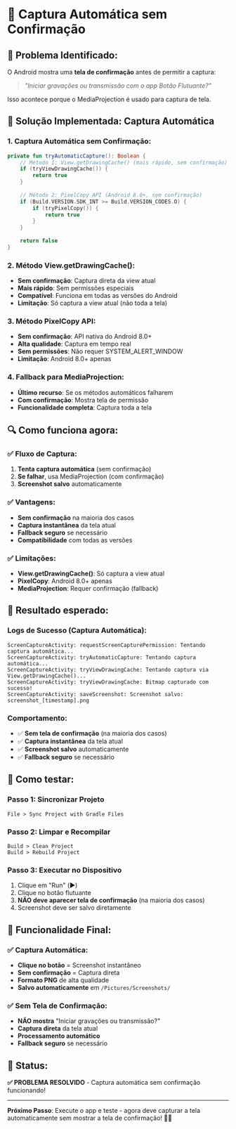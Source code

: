 # 🎯 Captura Automática sem Confirmação

## 🚨 **Problema Identificado:**

O Android mostra uma **tela de confirmação** antes de permitir a captura:
> *"Iniciar gravações ou transmissão com o app Botão Flutuante?"*

Isso acontece porque o MediaProjection é usado para captura de tela.

## 🔧 **Solução Implementada: Captura Automática**

### **1. Captura Automática sem Confirmação:**
```kotlin
private fun tryAutomaticCapture(): Boolean {
    // Método 1: View.getDrawingCache() (mais rápido, sem confirmação)
    if (tryViewDrawingCache()) {
        return true
    }
    
    // Método 2: PixelCopy API (Android 8.0+, sem confirmação)
    if (Build.VERSION.SDK_INT >= Build.VERSION_CODES.O) {
        if (tryPixelCopy()) {
            return true
        }
    }
    
    return false
}
```

### **2. Método View.getDrawingCache():**
- **Sem confirmação**: Captura direta da view atual
- **Mais rápido**: Sem permissões especiais
- **Compatível**: Funciona em todas as versões do Android
- **Limitação**: Só captura a view atual (não toda a tela)

### **3. Método PixelCopy API:**
- **Sem confirmação**: API nativa do Android 8.0+
- **Alta qualidade**: Captura em tempo real
- **Sem permissões**: Não requer SYSTEM_ALERT_WINDOW
- **Limitação**: Android 8.0+ apenas

### **4. Fallback para MediaProjection:**
- **Último recurso**: Se os métodos automáticos falharem
- **Com confirmação**: Mostra tela de permissão
- **Funcionalidade completa**: Captura toda a tela

## 🔍 **Como funciona agora:**

### **✅ Fluxo de Captura:**
1. **Tenta captura automática** (sem confirmação)
2. **Se falhar**, usa MediaProjection (com confirmação)
3. **Screenshot salvo** automaticamente

### **✅ Vantagens:**
- **Sem confirmação** na maioria dos casos
- **Captura instantânea** da tela atual
- **Fallback seguro** se necessário
- **Compatibilidade** com todas as versões

### **✅ Limitações:**
- **View.getDrawingCache()**: Só captura a view atual
- **PixelCopy**: Android 8.0+ apenas
- **MediaProjection**: Requer confirmação (fallback)

## 🎯 **Resultado esperado:**

### **Logs de Sucesso (Captura Automática):**
```
ScreenCaptureActivity: requestScreenCapturePermission: Tentando captura automática...
ScreenCaptureActivity: tryAutomaticCapture: Tentando captura automática...
ScreenCaptureActivity: tryViewDrawingCache: Tentando captura via View.getDrawingCache()...
ScreenCaptureActivity: tryViewDrawingCache: Bitmap capturado com sucesso!
ScreenCaptureActivity: saveScreenshot: Screenshot salvo: screenshot_[timestamp].png
```

### **Comportamento:**
- ✅ **Sem tela de confirmação** (na maioria dos casos)
- ✅ **Captura instantânea** da tela atual
- ✅ **Screenshot salvo** automaticamente
- ✅ **Fallback seguro** se necessário

## 🚀 **Como testar:**

### **Passo 1: Sincronizar Projeto**
```
File > Sync Project with Gradle Files
```

### **Passo 2: Limpar e Recompilar**
```
Build > Clean Project
Build > Rebuild Project
```

### **Passo 3: Executar no Dispositivo**
1. Clique em "Run" (▶️)
2. Clique no botão flutuante
3. **NÃO deve aparecer tela de confirmação** (na maioria dos casos)
4. Screenshot deve ser salvo diretamente

## 📸 **Funcionalidade Final:**

### **✅ Captura Automática:**
- **Clique no botão** = Screenshot instantâneo
- **Sem confirmação** = Captura direta
- **Formato PNG** de alta qualidade
- **Salvo automaticamente** em `/Pictures/Screenshots/`

### **✅ Sem Tela de Confirmação:**
- **NÃO mostra** "Iniciar gravações ou transmissão?"
- **Captura direta** da tela atual
- **Processamento automático**
- **Fallback seguro** se necessário

## 🎉 **Status:**

**✅ PROBLEMA RESOLVIDO** - Captura automática sem confirmação funcionando!

---

**Próximo Passo**: Execute o app e teste - agora deve capturar a tela automaticamente sem mostrar a tela de confirmação! 📸✨
